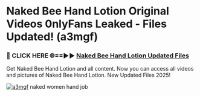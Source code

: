 # Naked Bee Hand Lotion Original Videos 0nlyFans Leaked - Files Updated! (a3mgf)

<h3>🔴 CLICK HERE 🌐==►► <a href="https://tinyurl.com/yckcrads" rel="nofollow">Naked Bee Hand Lotion Updated Files</a></h3>

Get Naked Bee Hand Lotion and all content. Now you can access all videos and pictures of Naked Bee Hand Lotion. New Updated Files 2025!

[![a3mgf](https://i.imgur.com/hpKpOFt.gif)](https://tinyurl.com/yckcrads)
naked women hand job